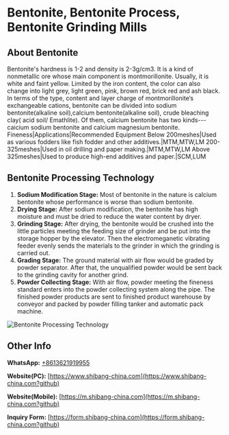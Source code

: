 # Bentonite, Bentonite Process, Bentonite Grinding Mills
## About Bentonite
Bentonite's hardness is 1-2 and density is 2-3g/cm3. It is a kind of nonmetallic ore whose main component is montmorillonite. Usually, it is white and faint yellow. Limited by the iron content, the color can also change into light grey, light green, pink, brown red, brick red and ash black. In terms of the type, content and layer charge of montmorillonite‘s exchangeable cations, bentonite can be divided into sodium bentonite(alkaline soil),calcium bentonite(alkaline soil), crude bleaching clay( acid soil/ Emathlite). Of them, calcium bentonite has two kinds--- caicium sodium bentonite and calcium magnesium bentonite.
Fineness|Applications|Recommended Equipment
Below 200meshes|Used as various fodders like fish fodder and other additives.|MTM,MTW,LM
200-325meshes|Used in oil drilling and paper making.|MTM,MTW,LM
Above 325meshes|Used to produce high-end additives and paper.|SCM,LUM
## Bentonite Processing Technology
1. **Sodium Modification Stage:** Most of bentonite in the nature is calcium bentonite whose performance is worse than sodium bentonite.
2. **Drying Stage:** After sodium modification, the bentonite has high moisture and must be dried to reduce the water content by dryer.
3. **Grinding Stage:** After drying, the bentonite would be crushed into the little particles meeting the feeding size of grinder and be put into the storage hopper by the elevator. Then the electromeganetic vibrating feeder evenly sends the materials to the grinder in which the grinding is carried out.
4. **Grading Stage:** The ground material with air flow would be graded by powder separator. After that, the unqualified powder would be sent back to the grinding cavity for another grind.
5. **Powder Collecting Stage:** With air flow, powder meeting the fineness standard enters into the powder collecting system along the pipe. The finished powder products are sent to finished product warehouse by conveyor and packed by powder filling tanker and automatic pack machine.

![Bentonite Processing Technology](https://static.sbmchina.com/images/business/mill/lm-liuchengtu.jpg)
## Other Info
**WhatsApp:**  [+8613621919955](https://whatsapp.shibangsoft.com/WhatsApp.php)

**Website(PC):** [https://www.shibang-china.com](https://www.shibang-china.com?github)

**Website(Mobile):** [https://m.shibang-china.com](https://m.shibang-china.com?github)

**Inquiry Form:** [https://form.shibang-china.com](https://form.shibang-china.com?github)
